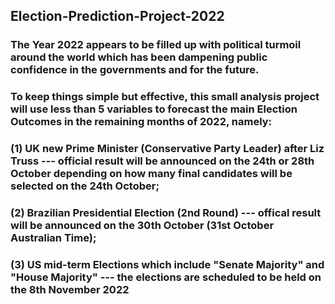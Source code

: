 ## Election-Prediction-Project-2022
### The Year 2022 appears to be filled up with political turmoil around the world which has been dampening public confidence in the governments and for the future.
### To keep things simple but effective, this small analysis project will use less than 5 variables to forecast the main Election Outcomes in the remaining months of 2022, namely:
### (1) UK new Prime Minister (Conservative Party Leader) after Liz Truss --- official result will be announced on the 24th or 28th October depending on how many final candidates will be selected on the 24th October;
### (2) Brazilian Presidential Election (2nd Round) --- offical result will be announced on the 30th October (31st October Australian Time);
### (3) US mid-term Elections which include "Senate Majority" and "House Majority" --- the elections are scheduled to be held on the 8th November 2022
